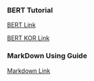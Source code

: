 ### BERT Tutorial
[BERT Link](https://mccormickml.com/2019/05/14/BERT-word-embeddings-tutorial/)

[BERT KOR Link](https://codlingual.tistory.com/m/98)

### MarkDown Using Guide
[Markdown Link](https://gist.github.com/ihoneymon/652be052a0727ad59601)
